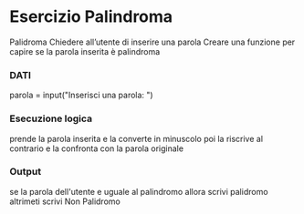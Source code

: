 # Esercizio Palindroma
Palidroma
Chiedere all’utente di inserire una parola
Creare una funzione per capire se la parola inserita è palindroma
### DATI
parola  = input("Inserisci una parola: ")


### Esecuzione logica
prende  la parola inserita e la converte in minuscolo
poi la riscrive al contrario 
e la confronta  con la parola originale




### Output
se la parola dell'utente e uguale al palindromo allora scrivi palidromo
altrimeti scrivi Non Palidromo